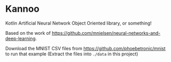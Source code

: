 # Kannoo

Kotlin Artificial Neural Network Object Oriented library, or something!

Based on the work of https://github.com/mnielsen/neural-networks-and-deep-learning.

Download the MNIST CSV files from https://github.com/phoebetronic/mnist to run that example (Extract the files into `./data` in this project)